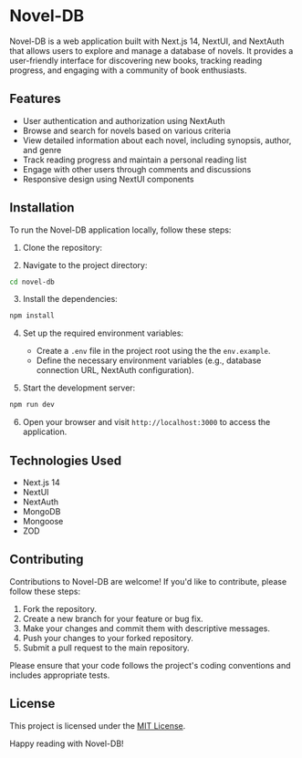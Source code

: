# Novel-DB

Novel-DB is a web application built with Next.js 14, NextUI, and NextAuth that allows users to explore and manage a database of novels. It provides a user-friendly interface for discovering new books, tracking reading progress, and engaging with a community of book enthusiasts.

## Features

- User authentication and authorization using NextAuth
- Browse and search for novels based on various criteria
- View detailed information about each novel, including synopsis, author, and genre
- Track reading progress and maintain a personal reading list
- Engage with other users through comments and discussions
- Responsive design using NextUI components

## Installation

To run the Novel-DB application locally, follow these steps:

1. Clone the repository:

2. Navigate to the project directory:

```bash
cd novel-db
```

3. Install the dependencies:

```bash
npm install
```

4. Set up the required environment variables:

   - Create a `.env` file in the project root using the the `env.example`.
   - Define the necessary environment variables (e.g., database connection URL, NextAuth configuration).

5. Start the development server:

```bash
npm run dev
```

6. Open your browser and visit `http://localhost:3000` to access the application.

## Technologies Used

- Next.js 14
- NextUI
- NextAuth
- MongoDB
- Mongoose
- ZOD

## Contributing

Contributions to Novel-DB are welcome! If you'd like to contribute, please follow these steps:

1. Fork the repository.
2. Create a new branch for your feature or bug fix.
3. Make your changes and commit them with descriptive messages.
4. Push your changes to your forked repository.
5. Submit a pull request to the main repository.

Please ensure that your code follows the project's coding conventions and includes appropriate tests.

## License

This project is licensed under the [MIT License](LICENSE).


Happy reading with Novel-DB!